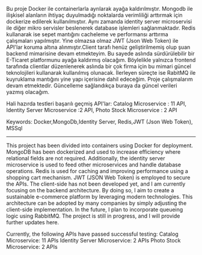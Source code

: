 Bu proje Docker ile containerlarla ayrılarak ayağa kaldırılmıştır. Mongodb ile ilişkisel alanların ihtiyaç duyulmadığı noktalarda verimliliği 
arttırmak için dockerize edilerek kullanılmıştıır. Aynı zamanda identity server microservisi ile diğer mikro servisler beslenerek database
işlemleri sağlanmaktadır. Redis kullanarak ise sepet mantığını cacheleme ve performansı arttırma çalışmaları yapılmıştır. Yine olmazsa olmaz JWT
(Json Web Token) ile API'lar koruma altına alınmıştır.Client tarafı henüz geliştirilmemiş olup şuan backend mimarisine devam etmekteyim. Bu sayede aslında sürdürülebilir bir E-Ticaret platformunu ayağa kaldırmış
olacağım. Böylelikle yalnızca frontend tarafında clientlar düzenlenerek aslında bir çok firma için bu mimari güncel teknolojileri kullanarak
kullanılmış olunacak. İlerleyen süreçte ise RabitMQ ile kuyruklama mantığını yine yapı içerisine dahil edeceğim. Proje çalışmalarım devam etmektedir.
Güncelleme sağlandıkça buraya da güncel verileri yazmış olacağım.

Hali hazırda testleri başarılı geçmiş API'lar:
Catalog Microservice : 11 API,
Identity Server Microservice :2 API,
Photo Stock Microservice : 2 API



Keywords: Docker,MongoDb,Identity Server, Redis,JWT (Json Web Token), MSSql

--------------------------------------------------------------------------------------------------------------------------------------------------------------------------------------------------------------------

This project has been divided into containers using Docker for deployment. MongoDB has been dockerized and used to increase efficiency where relational fields are not required. Additionally, the identity server microservice is used to feed other microservices and handle database operations. Redis is used for caching and improving performance using a shopping cart mechanism. JWT (JSON Web Token) is employed to secure the APIs. The client-side has not been developed yet, and I am currently focusing on the backend architecture. By doing so, I aim to create a sustainable e-commerce platform by leveraging modern technologies. This architecture can be adopted by many companies by simply adjusting the client-side implementation. In the future, I plan to incorporate queueing logic using RabbitMQ. The project is still in progress, and I will provide further updates here.

Currently, the following APIs have passed successful testing:
Catalog Microservice: 11 APIs
Identity Server Microservice: 2 APIs
Photo Stock Microservice: 2 APIs
